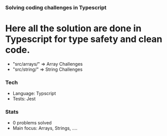### Solving coding challenges in Typescript

# Here all the solution are done in Typescript for type safety and clean code.

- "src/arrays/" => Array Challenges
- "src/string/" => String Challenges

### Tech

- Language: Typscript
- Tests: Jest

### Stats

- 0 problems solved
- Main focus: Arrays, Strings, ....
